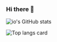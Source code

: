 ### Hi there 👋

![io's GitHub stats](https://github-readme-stats.vercel.app/api?username=io-qar&show_icons=true&theme=dracula)

![Top langs card](https://github-readme-stats.vercel.app/api/top-langs/?username=io-qar)
